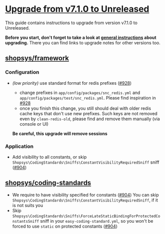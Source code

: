 # [Upgrade from v7.1.0 to Unreleased]

This guide contains instructions to upgrade from version v7.1.0 to Unreleased.

**Before you start, don't forget to take a look at [general instructions](/UPGRADE.md) about upgrading.**
There you can find links to upgrade notes for other versions too.

## [shopsys/framework]
### Configuration
 - *(low priority)* use standard format for redis prefixes ([#928](https://github.com/shopsys/shopsys/pull/928))
    - change prefixes in `app/config/packages/snc_redis.yml` and `app/config/packages/test/snc_redis.yml`. Please find inspiration in [#928](https://github.com/shopsys/shopsys/pull/928/files)
    - once you finish this change, you still should deal with older redis cache keys that don't use new prefixes. Such keys are not removed even by `clean-redis-old`, please find and remove them manually (via console or UI)

    **Be careful, this upgrade will remove sessions**

### Application
- Add visibility to all constants, or skip `Shopsys\CodingStandards\Sniffs\ConstantVisibilityRequiredSniff` sniff ([#904](https://github.com/shopsys/shopsys/pull/904))

## [shopsys/coding-standards]
- We require to have visibility specified for constants ([#904](https://github.com/shopsys/shopsys/pull/904))
  You can skip `Shopsys\CodingStandards\Sniffs\ConstantVisibilityRequiredSniff`, if it is not suits you
- Skip `Shopsys\CodingStandards\Sniffs\ForceLateStaticBindingForProtectedConstantsSniff` sniff in your `easy-coding-standard.yml`, so you won't be forced to use `static` on protected constants ([#904](https://github.com/shopsys/shopsys/pull/904))

[Upgrade from v7.1.0 to Unreleased]: https://github.com/shopsys/shopsys/compare/v7.1.0...HEAD
[shopsys/framework]: https://github.com/shopsys/framework
[shopsys/coding-standards]: https://github.com/shopsys/coding-standards
